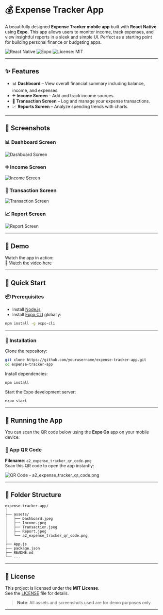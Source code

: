 # 💰 Expense Tracker App

A beautifully designed **Expense Tracker mobile app** built with **React Native** using **Expo**. This app allows users to monitor income, track expenses, and view insightful reports in a sleek and simple UI. Perfect as a starting point for building personal finance or budgeting apps.

![React Native](https://img.shields.io/badge/React_Native-v0.73.0-blue.svg?style=flat&logo=react)
![Expo](https://img.shields.io/badge/Expo-49.0.0-black.svg?style=flat&logo=expo)
![License: MIT](https://img.shields.io/badge/License-MIT-yellow.svg)

---

## ✨ Features

- 📊 **Dashboard** – View overall financial summary including balance, income, and expenses.
- ➕ **Income Screen** – Add and track income sources.
- 💸 **Transaction Screen** – Log and manage your expense transactions.
- 📈 **Reports Screen** – Analyze spending trends with charts.

---

## 📸 Screenshots

### 📊 Dashboard Screen  
![Dashboard Screen](./Dashboard.jpeg)

### ➕ Income Screen  
![Income Screen](./Income.jpeg)

### 💸 Transaction Screen  
![Transaction Screen](./Transaction.jpeg)

### 📈 Report Screen  
![Report Screen](./Report.jpeg)

---
## 🎥 Demo

Watch the app in action:  
🔗 [Watch the video here](https://youtube.com/shorts/gd1U67NEA2U)

---

## 🚀 Quick Start

### 📦 Prerequisites

- Install [Node.js](https://nodejs.org/)
- Install [Expo CLI](https://docs.expo.dev/workflow/expo-cli/) globally:

```bash
npm install -g expo-cli
```

---

### 📂 Installation

Clone the repository:

```bash
git clone https://github.com/yourusername/expense-tracker-app.git
cd expense-tracker-app
```

Install dependencies:

```bash
npm install
```

Start the Expo development server:

```bash
expo start
```

---

## 📱 Running the App

You can scan the QR code below using the **Expo Go** app on your mobile device:

### 🔳 App QR Code  
**Filename**: `a2_expense_tracker_qr_code.png`  
Scan this QR code to open the app instantly:

![QR Code - a2_expense_tracker_qr_code.png](./code.png)

---



## 📁 Folder Structure

```
expense-tracker-app/
│
├── assets/
│   ├── Dashboard.jpeg
│   ├── Income.jpeg
│   ├── Transaction.jpeg
│   ├── Report.jpeg
│   └── a2_expense_tracker_qr_code.png
│
├── App.js
├── package.json
├── README.md
└── ...
```

---

## 📄 License

This project is licensed under the **MIT License**.  
See the [LICENSE](./LICENSE) file for details.

> **Note**: All assets and screenshots used are for demo purposes only.

---



